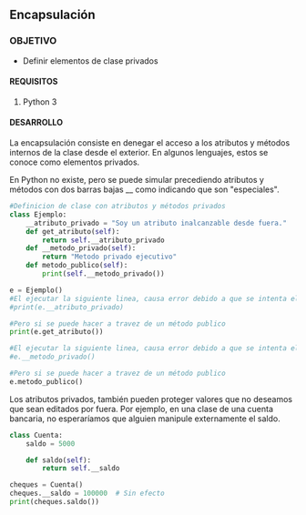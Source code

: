 

## Encapsulación

### OBJETIVO

- Definir elementos de clase privados

#### REQUISITOS

1. Python 3

#### DESARROLLO

La encapsulación consiste en denegar el acceso a los atributos y métodos internos de la clase desde el exterior.
En algunos lenguajes, estos se conoce como elementos privados.

En Python no existe, pero se puede simular precediendo atributos y métodos con dos barras bajas __ como indicando que son "especiales".

```python
#Definicion de clase con atributos y métodos privados
class Ejemplo:
    __atributo_privado = "Soy un atributo inalcanzable desde fuera."
    def get_atributo(self):
        return self.__atributo_privado
    def __metodo_privado(self):
        return "Metodo privado ejecutivo"
    def metodo_publico(self):
        print(self.__metodo_privado())

e = Ejemplo()
#El ejecutar la siguiente linea, causa error debido a que se intenta el acceso a un atributo privado
#print(e.__atributo_privado)

#Pero si se puede hacer a travez de un método publico
print(e.get_atributo())

#El ejecutar la siguiente linea, causa error debido a que se intenta el acceso a un método privado
#e.__metodo_privado()

#Pero si se puede hacer a travez de un método publico
e.metodo_publico()
```

Los atributos privados, también pueden proteger valores que no deseamos que sean editados por fuera.
Por ejemplo, en una clase de una cuenta bancaria, no esperaríamos que alguien manipule externamente el saldo.

```python
class Cuenta:
    saldo = 5000

    def saldo(self):
        return self.__saldo

cheques = Cuenta()
cheques.__saldo = 100000  # Sin efecto
print(cheques.saldo())

```

